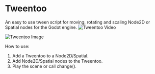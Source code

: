 # Tweentoo
An easy to use tween script for moving, rotating and scaling Node2D or Spatial nodes for the Godot engine.
![Tweentoo Video](https://youtu.be/79pTFbRVaZI)

![Tweentoo Image](https://img.itch.zone/aW1hZ2UvMTEwMDExOC82MzQ0OTYwLnBuZw==/original/U4SfjI.png)

How to use:
1) Add a Tweentoo to a Node2D/Spatial.
2) Add Node2D/Spatial nodes to the Tweentoo.
3) Play the scene or call change().
